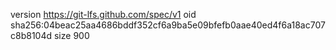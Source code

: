 version https://git-lfs.github.com/spec/v1
oid sha256:04beac25aa4686bddf352cf6a9ba5e09bfefb0aae40ed4f6a18ac707c8b8104d
size 900
